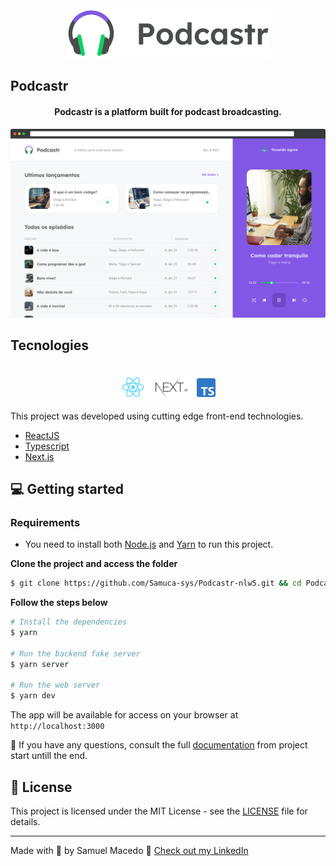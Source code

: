 <div align="center">
  <img src=".github/podcastr-logo.svg" alt="Podcastr logo">
</div>

## Podcastr

<h4 align="center">
  Podcastr is a platform built for podcast broadcasting.
</h4>

![Podcastr preview](.github/app-preview.png)

## Tecnologies

<div align="center">
  <br />
  <img src=".github/tech-logos.png" alt="Technologies used">
</div>

This project was developed using cutting edge front-end technologies.

- [ReactJS](https://reactjs.org/)
- [Typescript](https://www.typescriptlang.org/)
- [Next.js](https://nextjs.org/)

## 💻 Getting started

### Requirements

- You need to install both [Node.js](https://nodejs.org/en/download/) and [Yarn](https://yarnpkg.com/) to run this project.

**Clone the project and access the folder**

```bash
$ git clone https://github.com/Samuca-sys/Podcastr-nlw5.git && cd Podcastr-nlw5
```

**Follow the steps below**

```bash
# Install the dependencies
$ yarn

# Run the backend fake server
$ yarn server

# Run the web server
$ yarn dev
```

The app will be available for access on your browser at `http://localhost:3000`

👀 If you have any questions, consult the full [documentation](https://www.notion.so/Podcastr-15030e52b69443e4ada04bdc792599e3) from project start untill the end.

## 📝 License

This project is licensed under the MIT License - see the [LICENSE](LICENSE) file for details.

---

Made with 💜 by Samuel Macedo 👋 [Check out my LinkedIn](https://www.linkedin.com/in/samuel-macedo-12a420a8)